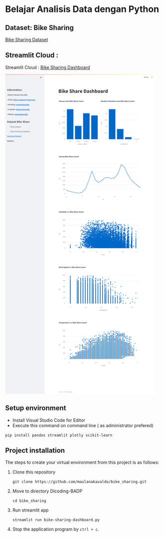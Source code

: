 # Belajar Analisis Data dengan Python

## Dataset: Bike Sharing 
[Bike Sharing Dataset](https://drive.google.com/file/d/1RaBmV6Q6FYWU4HWZs80Suqd7KQC34diQ/view?usp=sharing)

## Streamlit Cloud :
Streamlit Cloud : [Bike Sharing Dashboard](https://maulanakavaldo-dicoding-bikesharing.streamlit.app/)

![Bike Sharing Dashboard Preview](images/bike_sharing_dashboard.png)

## Setup environment
- Install Visual Studio Code for Editor
- Execute this command on command line ( as administrator prefered)
```
pip install pandas streamlit plotly scikit-learn
```

## Project installation
The steps to create your virtual environment from this project is as follows:

1. Clone this repository
   ```
   git clone https://github.com/maulanakavaldo/bike_sharing.git
   ```

2. Move to directory Dicoding-BADP
   ```
   cd bike_sharing
   ```
3. Run streamlit app
   ```
   streamlit run bike-sharing-dashboard.py
   ```
4. Stop the application program by `ctrl + c`.